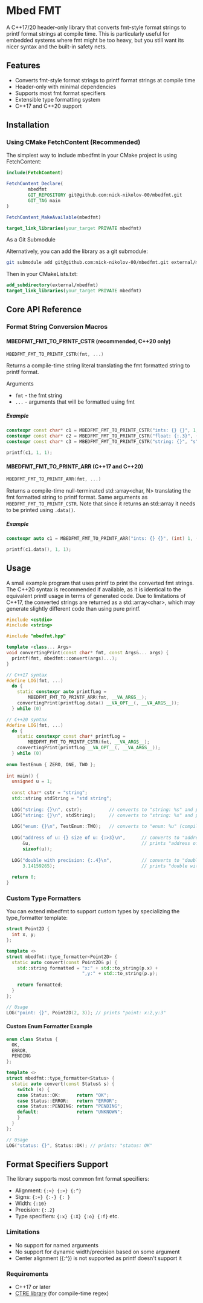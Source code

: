 # Mbed FMT

A C++17/20 header-only library that converts fmt-style format strings to printf format strings at compile time. This is
particularly useful for embedded systems where fmt might be too heavy, but you still want its nicer syntax and the
built-in safety nets.

## Features

- Converts fmt-style format strings to printf format strings at compile time
- Header-only with minimal dependencies
- Supports most fmt format specifiers
- Extensible type formatting system
- C++17 and C++20 support

## Installation

### Using CMake FetchContent (Recommended)

The simplest way to include mbedfmt in your CMake project is using FetchContent:

```cmake
include(FetchContent)

FetchContent_Declare(
        mbedfmt
        GIT_REPOSITORY git@github.com:nick-nikolov-00/mbedfmt.git
        GIT_TAG main
)

FetchContent_MakeAvailable(mbedfmt)

target_link_libraries(your_target PRIVATE mbedfmt)
```

As a Git Submodule

Alternatively, you can add the library as a git submodule:

```bash
git submodule add git@github.com:nick-nikolov-00/mbedfmt.git external/mbedfmt
```

Then in your CMakeLists.txt:

```cmake
add_subdirectory(external/mbedfmt)
target_link_libraries(your_target PRIVATE mbedfmt)
```

## Core API Reference

### Format String Conversion Macros

#### MBEDFMT_FMT_TO_PRINTF_CSTR (recommended, C++20 only)

```c++
MBEDFMT_FMT_TO_PRINTF_CSTR(fmt, ...)
```

Returns a compile-time string literal translating the fmt formatted string to printf format.

Arguments

- `fmt` - the fmt string
- `...` - arguments that will be formatted using fmt

##### Example

```c++
constexpr const char* c1 = MBEDFMT_FMT_TO_PRINTF_CSTR("ints: {} {}", 1, 1);          // c1 is "ints: %d %d"
constexpr const char* c2 = MBEDFMT_FMT_TO_PRINTF_CSTR("float: {:.3}", (float) 1.0);  // c2 is "float: %.3f"
constexpr const char* c3 = MBEDFMT_FMT_TO_PRINTF_CSTR("string: {}", "s");            // c3 is "string: %s"

printf(c1, 1, 1);
```

#### MBEDFMT_FMT_TO_PRINTF_ARR (C++17 and C++20)

```c++
MBEDFMT_FMT_TO_PRINTF_ARR(fmt, ...)
```

Returns a compile-time null-terminated std::array<char, N> translating the fmt formatted string to printf format. Same arguments as
`MBEDFMT_FMT_TO_PRINTF_CSTR`. Note that since it returns an std::array it needs to be printed using `.data()`.

##### Example

```c++
constexpr auto c1 = MBEDFMT_FMT_TO_PRINTF_ARR("ints: {} {}", (int) 1, (int) 1); // c1 is "ints: %d %d"

printf(c1.data(), 1, 1);
```

## Usage

A small example program that uses printf to print the converted fmt strings. The C++20 syntax is recommended if
available, as it is identical to the equivalent printf usage in terms of generated code. Due to limitations of C++17,
the converted strings are returned as a std::array\<char\>, which may generate slightly different code than using pure
printf.

```c++
#include <cstdio>
#include <string>

#include "mbedfmt.hpp"

template <class... Args>
void convertingPrint(const char* fmt, const Args&... args) {
  printf(fmt, mbedfmt::convert(args)...);
}

// C++17 syntax
#define LOG(fmt, ...)                                                      \
  do {                                                                     \
    static constexpr auto printfLog =                                      \
        MBEDFMT_FMT_TO_PRINTF_ARR(fmt, __VA_ARGS__);                       \
    convertingPrint(printfLog.data() __VA_OPT__(, __VA_ARGS__));           \
  } while (0)

// C++20 syntax
#define LOG(fmt, ...)                                                      \
  do {                                                                     \
    static constexpr const char* printfLog =                               \
        MBEDFMT_FMT_TO_PRINTF_CSTR(fmt, __VA_ARGS__);                      \
    convertingPrint(printfLog __VA_OPT__(, __VA_ARGS__));                  \
  } while (0)
    
enum TestEnum { ZERO, ONE, TWO };
    
int main() {
  unsigned u = 1;
  
  const char* cstr = "string";
  std::string stdString = "std string";
  
  LOG("string: {}\n", cstr);          // converts to "string: %s" and prints "string: string"
  LOG("string: {}\n", stdString);     // converts to "string: %s" and prints "string: std string"
  
  LOG("enum: {}\n", TestEnum::TWO);   // converts to "enum: %u" (compiler dependent) and prints "enum: 2"
  
  LOG("address of u: {} size of u: {:>3}\n",      // converts to "address of u: %p size of u: %3lu" (compiler dependent)
      &u,                                         // prints "address of u: 0x7fff218d78c4 size of u:   4"
      sizeof(u));
  
  LOG("double with precision: {:.4}\n",           // converts to "double with precision: %.4"
      3.14159265);                                // prints "double with precision: 3.1416"
  
  return 0;
}
```

### Custom Type Formatters

You can extend mbedfmt to support custom types by specializing the type_formatter template:

```c++
struct Point2D {
  int x, y;
};

template <>
struct mbedfmt::type_formatter<Point2D> {
  static auto convert(const Point2D& p) {
    std::string formatted = "x:" + std::to_string(p.x) +
                            ",y:" + std::to_string(p.y);
  
    return formatted;
  }
};

// Usage
LOG("point: {}", Point2D(2, 3)); // prints "point: x:2,y:3"
```

#### Custom Enum Formatter Example

```c++
enum class Status {
  OK,
  ERROR,
  PENDING
};

template <>
struct mbedfmt::type_formatter<Status> {
  static auto convert(const Status& s) {
    switch (s) {
    case Status::OK:      return "OK";
    case Status::ERROR:   return "ERROR";
    case Status::PENDING: return "PENDING";
    default:              return "UNKNOWN";
    }
  }
};

// Usage
LOG("status: {}", Status::OK); // prints: "status: OK"
```

## Format Specifiers Support

The library supports most common fmt format specifiers:

- Alignment: `{:<} {:>} {:^}`
- Signs: `{:+} {:-} {: }`
- Width: `{:10}`
- Precision: `{:.2}`
- Type specifiers: `{:x} {:X} {:o} {:f}` etc.

### Limitations

- No support for named arguments
- No support for dynamic width/precision based on some argument
- Center alignment ({:^}) is not supported as printf doesn't support it

### Requirements

- C++17 or later
- [CTRE library](https://github.com/hanickadot/compile-time-regular-expressions) (for compile-time regex)
